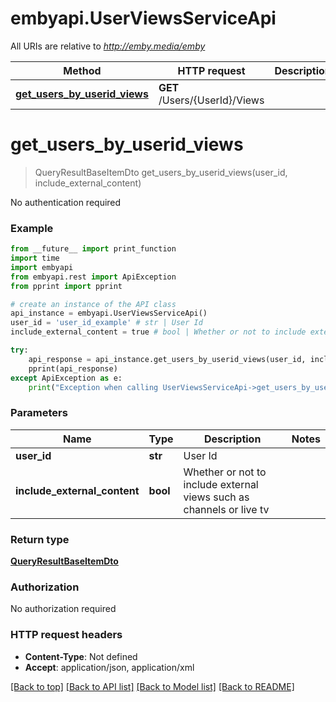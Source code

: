 # embyapi.UserViewsServiceApi

All URIs are relative to *http://emby.media/emby*

Method | HTTP request | Description
------------- | ------------- | -------------
[**get_users_by_userid_views**](UserViewsServiceApi.md#get_users_by_userid_views) | **GET** /Users/{UserId}/Views | 

# **get_users_by_userid_views**
> QueryResultBaseItemDto get_users_by_userid_views(user_id, include_external_content)



No authentication required

### Example
```python
from __future__ import print_function
import time
import embyapi
from embyapi.rest import ApiException
from pprint import pprint

# create an instance of the API class
api_instance = embyapi.UserViewsServiceApi()
user_id = 'user_id_example' # str | User Id
include_external_content = true # bool | Whether or not to include external views such as channels or live tv

try:
    api_response = api_instance.get_users_by_userid_views(user_id, include_external_content)
    pprint(api_response)
except ApiException as e:
    print("Exception when calling UserViewsServiceApi->get_users_by_userid_views: %s\n" % e)
```

### Parameters

Name | Type | Description  | Notes
------------- | ------------- | ------------- | -------------
 **user_id** | **str**| User Id | 
 **include_external_content** | **bool**| Whether or not to include external views such as channels or live tv | 

### Return type

[**QueryResultBaseItemDto**](QueryResultBaseItemDto.md)

### Authorization

No authorization required

### HTTP request headers

 - **Content-Type**: Not defined
 - **Accept**: application/json, application/xml

[[Back to top]](#) [[Back to API list]](../README.md#documentation-for-api-endpoints) [[Back to Model list]](../README.md#documentation-for-models) [[Back to README]](../README.md)

